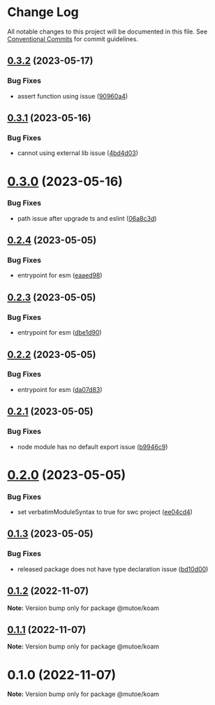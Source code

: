 # Change Log

All notable changes to this project will be documented in this file.
See [Conventional Commits](https://conventionalcommits.org) for commit guidelines.

## [0.3.2](https://github.com/mutoe/koam/compare/v0.3.1...v0.3.2) (2023-05-17)


### Bug Fixes

* assert function using issue ([90960a4](https://github.com/mutoe/koam/commit/90960a443f4cc772dce34cca50f4aedf1768c5b6))





## [0.3.1](https://github.com/mutoe/koam/compare/v0.3.0...v0.3.1) (2023-05-16)


### Bug Fixes

* cannot using external lib issue ([4bd4d03](https://github.com/mutoe/koam/commit/4bd4d032896e9616d6559c3ad5ca50445bf41c8d))





# [0.3.0](https://github.com/mutoe/koam/compare/v0.2.4...v0.3.0) (2023-05-16)


### Bug Fixes

* path issue after upgrade ts and eslint ([06a8c3d](https://github.com/mutoe/koam/commit/06a8c3dc962e66c61ce44f27e8a6129bd9e3e445))





## [0.2.4](https://github.com/mutoe/koam/compare/v0.2.3...v0.2.4) (2023-05-05)


### Bug Fixes

* entrypoint for esm ([eaaed98](https://github.com/mutoe/koam/commit/eaaed98eff9717cb2d2b462099f5edb233d02a32))





## [0.2.3](https://github.com/mutoe/koam/compare/v0.2.2...v0.2.3) (2023-05-05)


### Bug Fixes

* entrypoint for esm ([dbe1d90](https://github.com/mutoe/koam/commit/dbe1d9098b3cc1bc53b85210e9b85e43135a1792))





## [0.2.2](https://github.com/mutoe/koam/compare/v0.2.1...v0.2.2) (2023-05-05)


### Bug Fixes

* entrypoint for esm ([da07d83](https://github.com/mutoe/koam/commit/da07d832bb58de824699295aaedb62770f5cabb5))





## [0.2.1](https://github.com/mutoe/koam/compare/v0.2.0...v0.2.1) (2023-05-05)


### Bug Fixes

* node module has no default export issue ([b9946c9](https://github.com/mutoe/koam/commit/b9946c9534d307cbb19238fd96c7f50992617e3e))





# [0.2.0](https://github.com/mutoe/koam/compare/v0.1.4...v0.2.0) (2023-05-05)


### Bug Fixes

* set verbatimModuleSyntax to true for swc project ([ee04cd4](https://github.com/mutoe/koam/commit/ee04cd4a6641330897664cf982151a4af99a9253))





## [0.1.3](https://github.com/mutoe/koam/compare/v0.1.2...v0.1.3) (2023-05-05)


### Bug Fixes

* released package does not have type declaration issue ([bd10d00](https://github.com/mutoe/koam/commit/bd10d005703b6e7433af487cde93078424e0ff99))





## [0.1.2](https://github.com/mutoe/koam/compare/v0.1.1...v0.1.2) (2022-11-07)

**Note:** Version bump only for package @mutoe/koam





## [0.1.1](https://github.com/mutoe/koam/compare/v0.1.0...v0.1.1) (2022-11-07)

**Note:** Version bump only for package @mutoe/koam





# 0.1.0 (2022-11-07)

**Note:** Version bump only for package @mutoe/koam
